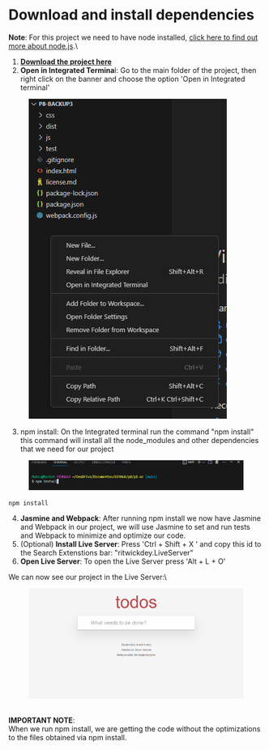 # Download and install dependencies

**Note**: For this project we need to have node installed, [click here to find out more about node.js](https://nodejs.org/en).\


1. &#x20;[**Download the project here**](https://s3-eu-west-1.amazonaws.com/static.oc-static.com/prod/courses/files/project-8-frontend/todo-list-project.zip)
2. **Open in Integrated Termina**l: Go to the main folder of the project, then right click on the banner and choose the option 'Open in Integrated terminal'

<figure><img src="../../.gitbook/assets/image (25).png" alt=""><figcaption></figcaption></figure>

3. npm install: On the Integrated terminal run the command "npm install" this command will install all the node\_modules and other dependencies that we need for our project

<figure><img src="../../.gitbook/assets/image (26).png" alt=""><figcaption></figcaption></figure>

```
npm install
```

4. **Jasmine and Webpack**: After running npm install we now have Jasmine and Webpack in our project, we will use Jasmine to set and run tests and Webpack to minimize and optimize our code.
5. (Optional) **Install Live Server**: Press 'Ctrl + Shift + X ' and copy this id to the Search Extenstions bar: "ritwickdey.LiveServer"
6. **Open Live Server**: To open the Live Server press 'Alt + L + O'

We can now see our project in the Live Server:\


<figure><img src="../../.gitbook/assets/image (27).png" alt=""><figcaption></figcaption></figure>

\
**IMPORTANT NOTE**:\
When we run npm install, we are getting the code without the optimizations to the files obtained via npm install.
